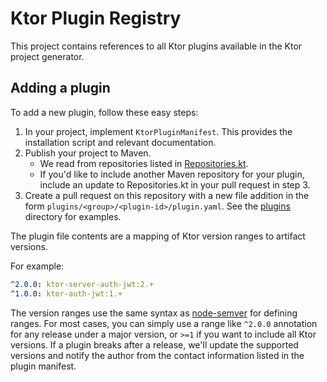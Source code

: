 # Ktor Plugin Registry

This project contains references to all Ktor plugins available in the Ktor project generator.

## Adding a plugin

To add a new plugin, follow these easy steps:

1. In your project, implement `KtorPluginManifest`.  This provides the installation script and relevant documentation.
2. Publish your project to Maven.
    - We read from repositories listed in [Repositories.kt](buildSrc/src/main/kotlin/io/ktor/plugins/Repositories.kt). 
    - If you'd like to include another Maven repository for your plugin, include an update to Repositories.kt in your 
      pull request in step 3.
3. Create a pull request on this repository with a new file addition in the form `plugins/<group>/<plugin-id>/plugin.yaml`. See the [plugins](plugins) directory for examples.

The plugin file contents are a mapping of Ktor version ranges to artifact versions.

For example:
```yaml
^2.0.0: ktor-server-auth-jwt:2.+
^1.0.0: ktor-auth-jwt:1.+
```

The version ranges use the same syntax as [node-semver](https://github.com/npm/node-semver) for defining ranges.  For 
most cases, you can simply use a range like `^2.0.0` annotation for any release under a major version, or `>=1` if you
want to include all Ktor versions.  If a plugin breaks after a release, we'll update the supported versions and notify
the author from the contact information listed in the plugin manifest.